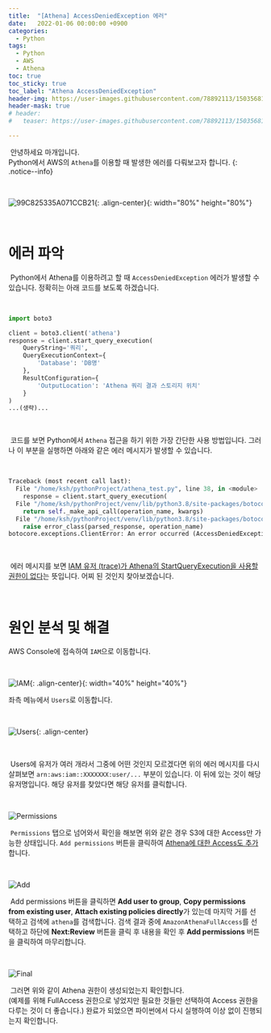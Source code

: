 ```yaml
---
title:  "[Athena] AccessDeniedException 에러"
date:   2022-01-06 00:00:00 +0900
categories:
  - Python
tags:
  - Python
  - AWS
  - Athena
toc: true
toc_sticky: true
toc_label: "Athena AccessDeniedException"
header-img: https://user-images.githubusercontent.com/78892113/150356814-e44eff9f-4f60-41cf-88bc-b61a2d826b9b.png
header-mask: true
# header:
#   teaser: https://user-images.githubusercontent.com/78892113/150356814-e44eff9f-4f60-41cf-88bc-b61a2d826b9b.png

---
```




&nbsp;안녕하세요 마개입니다.  
Python에서 AWS의 `Athena`를 이용할 때 발생한 에러를 다뤄보고자 합니다.
{: .notice--info}

<br>

![99C825335A071CCB21](https://user-images.githubusercontent.com/78892113/150356814-e44eff9f-4f60-41cf-88bc-b61a2d826b9b.png){: .align-center}{: width="80%" height="80%"} 


<br>

# 에러 파악
&nbsp;Python에서 Athena를 이용하려고 할 때 `AccessDeniedException` 에러가 발생할 수 있습니다. 정확히는 아래 코드를 보도록 하겠습니다.

<br>

```python
import boto3

client = boto3.client('athena')
response = client.start_query_execution(
    QueryString='쿼리',
    QueryExecutionContext={
        'Database': 'DB명'
    },
    ResultConfiguration={
        'OutputLocation': 'Athena 쿼리 결과 스토리지 위치'
    }
)
...(생략)...
```

<br>

&nbsp;코드를 보면 Python에서 `Athena` 접근을 하기 위한 가장 간단한 사용 방법입니다. 그러나 이 부분을 실행하면 아래와 같은 에러 메시지가 발생할 수 있습니다.

<br>

```python
Traceback (most recent call last):
  File "/home/ksh/pythonProject/athena_test.py", line 38, in <module>
    response = client.start_query_execution(
  File "/home/ksh/pythonProject/venv/lib/python3.8/site-packages/botocore/client.py", line 386, in _api_call
    return self._make_api_call(operation_name, kwargs)
  File "/home/ksh/pythonProject/venv/lib/python3.8/site-packages/botocore/client.py", line 705, in _make_api_call
    raise error_class(parsed_response, operation_name)
botocore.exceptions.ClientError: An error occurred (AccessDeniedException) when calling the StartQueryExecution operation: User: arn:aws:iam::XXXXXXXX:user/trace is not authorized to perform: athena:StartQueryExecution on resource: arn:aws:athena:ap-northeast-2:XXXXXXXX:workgroup/primary because no identity-based policy allows the athena:StartQueryExecution action

```

<br>

&nbsp;에러 메시지를 보면 <u>IAM 유저 (trace)가 Athena의 StartQueryExecution을 사용할 권한이 없다</u>는 뜻입니다. 어찌 된 것인지 찾아보겠습니다.  

<br>

# 원인 분석 및 해결
AWS Console에 접속하여 `IAM`으로 이동합니다.  

<br>

![IAM](https://user-images.githubusercontent.com/78892113/149615149-8791db82-af7e-4900-9911-d4f5a791b388.png){: .align-center}{: width="40%" height="40%"} 
  
좌측 메뉴에서 `Users`로 이동합니다.

<br>

![Users](https://user-images.githubusercontent.com/78892113/149615233-1b8c2ba3-6f7e-432a-b249-0e306b86d03f.png){: .align-center}
  
<br>

&nbsp;Users에 유저가 여러 개라서 그중에 어떤 것인지 모르겠다면 위의 에러 메시지를 다시 살펴보면 `arn:aws:iam::XXXXXXX:user/...` 부분이 있습니다. 이 뒤에 있는 것이 해당 유저명입니다. 해당 유저를 찾았다면 해당 유저를 클릭합니다.
  
<br>

![Permissions](https://user-images.githubusercontent.com/78892113/149615369-e4b60697-23c1-44be-bf86-e2b0032f379f.png)

&nbsp;`Permissions` 탭으로 넘어와서 확인을 해보면 위와 같은 경우 S3에 대한 Access만 가능한 상태입니다. `Add permissions` 버튼을 클릭하여 <u>Athena에 대한 Access도 추가</u>합니다.

<br>

![Add](https://user-images.githubusercontent.com/78892113/149615447-aa575a5d-5f4e-4971-b947-a614dff82607.png)

&nbsp;Add permissions 버튼을 클릭하면 **Add user to group**, **Copy permissions from existing user**, **Attach existing policies directly**가 있는데 마지막 거를 선택하고 검색에 `athena`를 검색합니다. 검색 결과 중에 `AmazonAthenaFullAccess`를 선택하고 하단에 **Next:Review** 버튼을 클릭 후 내용을 확인 후 **Add permissions** 버튼을 클릭하여 마무리합니다.

<br>

![Final](https://user-images.githubusercontent.com/78892113/149615489-aae0b5eb-f84d-4558-92c6-33beb11effe3.png)

&nbsp;그러면 위와 같이 Athena 권한이 생성되었는지 확인합니다.  
(예제를 위해 FullAccess 권한으로 넣었지만 필요한 것들만 선택하여 Access 권한을 다루는 것이 더 좋습니다.) 완료가 되었으면 파이썬에서 다시 실행하여 이상 없이 진행되는지 확인합니다.

​